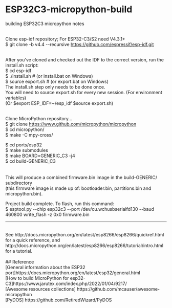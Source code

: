 # ESP32C3-micropython-build
building ESP32C3 micropython notes
<br><br>


Clone esp-idf repository; For ESP32-C3/S2 need V4.3.1+<br>
  $ git clone -b v4.4 --recursive https://github.com/espressif/esp-idf.git<br>
<br>

After you've cloned and checked out the IDF to the correct version, run the install.sh script:<br>
  $ cd esp-idf<br>
  $ ./install.sh       # (or install.bat on Windows)<br>
  $ source export.sh   # (or export.bat on Windows)<br>
The install.sh step only needs to be done once. <br>
You will need to source export.sh for every new session. (For environment variables)<br>
(Or $export ESP_IDF=~/esp_idf $source export.sh)<br>
<br>

Clone MicroPython repository...<br>
  $ git clone https://www.github.com/micropython/micropython<br>
  $ cd micropython/<br>
  $ make -C mpy-cross/<br>

  $ cd ports/esp32<br>
  $ make submodules<br>
  $ make BOARD=GENERIC_C3 -j4<br>
  $ cd build-GENERIC_C3<br>
  <br><br>
  This will produce a combined firmware.bin image in the build-GENERIC/ subdirectory<br>
  (this firmware image is made up of: bootloader.bin, partitions.bin and micropython.bin).<br>


Project build complete. To flash, run this command:<br>
$ esptool.py --chip esp32c3 --port /dev/cu.wchusbserialfd130 --baud 460800 write_flash -z 0x0 firmware.bin<br>

---
<br>
See http://docs.micropython.org/en/latest/esp8266/esp8266/quickref.html for a quick reference, and http://docs.micropython.org/en/latest/esp8266/esp8266/tutorial/intro.html for a tutorial.
<br>
<br>
## Reference <br>
[General information about the ESP32 port]https://docs.micropython.org/en/latest/esp32/general.html<br>
[How to build MicroPython for esp32-C3]https://www.jarutex.com/index.php/2022/01/04/9217/<br>
[Awesome resources collections] https://github.com/mcauser/awesome-micropython<br>
[PyDOS] https://github.com/RetiredWizard/PyDOS

